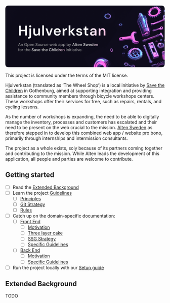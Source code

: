 ![Hjulverkstan header"](https://raw.githubusercontent.com/Hjulverkstan/.github/images/hjulverkstan-banner.png)

This project is licensed under the terms of the MIT license.

Hjulverkstan (translated as ‘The Wheel Shop’) is a local initiative by [Save the Children](rb.se) in Gothenburg, aimed at supporting integration and providing assistance to community members through bicycle workshops centers. These workshops offer their services for free, such as repairs, rentals, and cycling lessons.

As the number of workshops is expanding, the need to be able to digitally manage the inventory, processes and customers has escalated and their need to be present on the web crucial to the mission. [Alten Sweden](alten.se) as therefore stepped in to develop this combined web app / website pro bono, primarily through internships and intermission consultants.

The project as a whole exists, soly because of its partners coming together and contributing to the mission. While Alten leads the development of this application, all people and parties are welcome to contribute.

## Getting started

* [ ] Read the [Extended Background](#extended-background)
* [ ] Learn the project [Guidelines](/GUIDELINES.md)
  * [ ] [Principles](/GUIDELINES.md#principles-)
  * [ ] [Git Strategy](/GUIDELINES.md#git-strategy-)
  * [ ] [Rules](/GUIDELINES.md#rules-)
* [ ] Catch up on the domain-specific documentation:
  * [ ] [Front End](/web/README.md)
    * [ ] [Motivation]()
    * [ ] [Three layer cake]()
    * [ ] [SSG Strategy]()
    * [ ] [Specific Guidelines]()
  * [ ] [Back End](/main/README.md)
      * [ ] [Motivation]()
      * [ ] [Specific Guidelines]()
* [ ] Run the project locally with our [Setup guide](/SETUP.md)

## Extended Background

TODO
